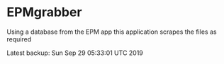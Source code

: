 # EPMgrabber
Using a database from the EPM app this application scrapes the files as required


Latest backup: Sun Sep 29 05:33:01 UTC 2019

